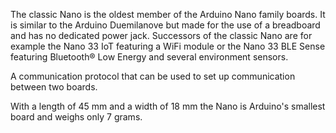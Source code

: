<FeatureDescription>

The classic Nano is the oldest member of the Arduino Nano family boards. It is similar to the Arduino Duemilanove but made for the use of a breadboard and has no dedicated power jack. Successors of the classic Nano are for example the Nano 33 IoT featuring a WiFi module or the Nano 33 BLE Sense featuring Bluetooth® Low Energy and several environment sensors.

</FeatureDescription>


<FeatureList>

<Feature title="I2C Protocol" image="communication">

  A communication protocol that can be used to set up communication between two boards.

  <FeatureLink variant="primary" title="Documentation" url="https://www.arduino.cc/reference/en/language/functions/communication/wire/"/>
  <FeatureLink variant="secondary" title="library" url="https://github.com/arduino/ArduinoCore-avr/tree/master/libraries/Wire"/>
</Feature>

<Feature title="Tiny footprint" image="nano-form-factor">

  With a length of 45 mm and a width of 18 mm the Nano is Arduino's smallest board and weighs only 7 grams.

</Feature>
</FeatureList>
